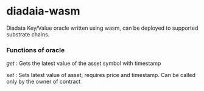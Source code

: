 # diadaia-wasm

Diadata Key/Value oracle written using wasm, can be deployed to supported substrate chains.


### Functions of oracle

*get* : Gets the latest value of the asset symbol with timestamp

*set* : Sets latest value of asset, requires price and timestamp. Can be called only by the owner of contract


